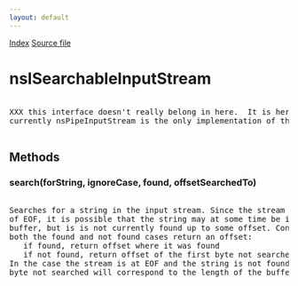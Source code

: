 ```yaml
---
layout: default
---
```

<div id='links'><a href="../index.html">Index</a>
<a href="http://dxr.mozilla.org/mozilla-central/source/xpcom/io/nsIPipe.idl">Source file</a>
</div>

# nsISearchableInputStream #
<pre>  
XXX this interface doesn't really belong in here.  It is here because  
currently nsPipeInputStream is the only implementation of this interface.  
  
</pre>
## Methods ##

### search(forString, ignoreCase, found, offsetSearchedTo) ###
<pre>  
Searches for a string in the input stream. Since the stream has a notion  
of EOF, it is possible that the string may at some time be in the   
buffer, but is is not currently found up to some offset. Consequently,  
both the found and not found cases return an offset:  
   if found, return offset where it was found  
   if not found, return offset of the first byte not searched  
In the case the stream is at EOF and the string is not found, the first  
byte not searched will correspond to the length of the buffer.  
  
</pre>